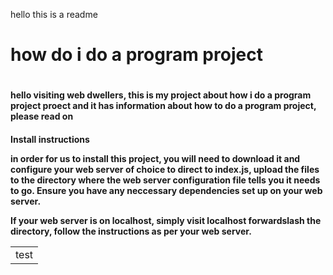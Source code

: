 hello this is a readme

<h1>how do i do a program project<h1>

<h4>hello visiting web dwellers, this is my project about how i do a program project proect and it has information about how to do a program project, please read on<h4>
  
<p>Install instructions<p>

in order for us to install this project, you will need to download it and configure your web server of choice to direct to index.js, upload the files to the directory where the web server configuration file tells you it needs to go. Ensure you have any neccessary dependencies set up on your web server.

If your web server is on localhost, simply visit localhost forwardslash the directory, follow the instructions as per your web server.

<table>
    <tr>
        <td>test</td>
    </tr>
</table>

